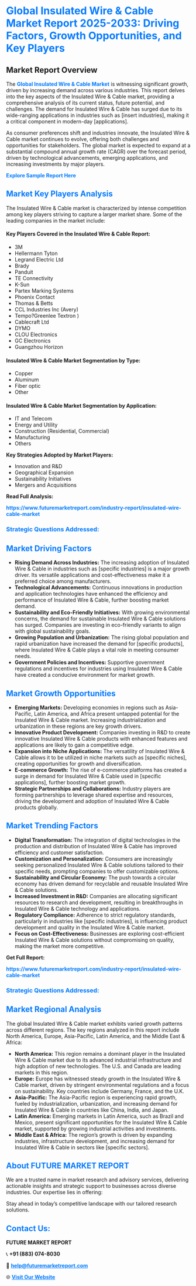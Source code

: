 <h1 style="color: #007BFF;">Global Insulated Wire & Cable Market Report 2025-2033: Driving Factors, Growth Opportunities, and Key Players</h1>

<section id="overview">
<h2>Market Report Overview</h2>
<p>The <a href="https://www.futuremarketreport.com/industry-report/insulated-wire-cable-market" style="color: #007BFF; text-decoration: none;"><strong>Global Insulated Wire & Cable Market</strong></a> is witnessing significant growth, driven by increasing demand across various industries. This report delves into the key aspects of the Insulated Wire & Cable market, providing a comprehensive analysis of its current status, future potential, and challenges. The demand for Insulated Wire & Cable has surged due to its wide-ranging applications in industries such as [insert industries], making it a critical component in modern-day [applications].</p>
<p>As consumer preferences shift and industries innovate, the Insulated Wire & Cable market continues to evolve, offering both challenges and opportunities for stakeholders. The global market is expected to expand at a substantial compound annual growth rate (CAGR) over the forecast period, driven by technological advancements, emerging applications, and increasing investments by major players.</p>
</section>

<section id="overview">
<p><a href="https://www.futuremarketreport.com/request-sample/reportId=91317" style="color: #007BFF; text-decoration: none;"><strong>Explore Sample Report Here</strong></a></p>
</section>

<section id="key-players">
<h2 style="color: #007BFF;">Market Key Players Analysis</h2>
<p>The Insulated Wire & Cable market is characterized by intense competition among key players striving to capture a larger market share. Some of the leading companies in the market include:</p>
<h4>Key Players Covered in the Insulated Wire & Cable Report:</h4>
<ul><li>3M</li><li>Hellermann Tyton</li><li>Legrand Electric Ltd</li><li>Brady</li><li>Panduit</li><li>TE Connectivity</li><li>K-Sun</li><li>Partex Marking Systems</li><li>Phoenix Contact</li><li>Thomas &amp; Betts</li><li>CCL Industries Inc (Avery)</li><li>Tempo?Greenlee Textron )</li><li>Cablecraft Ltd</li><li>DYMO</li><li>CLOU Electronics</li><li>GC Electronics</li><li>Guangzhou Horizon</li></ul>
<h4>Insulated Wire & Cable Market Segmentation by Type:</h4>
<ul><li>Copper</li><li>Aluminum</li><li>Fiber optic</li><li>Other</li></ul>

<h4>Insulated Wire & Cable Market Segmentation by Application:</h4>
<ul><li>IT and Telecom</li><li>Energy and Utility</li><li>Construction (Residential, Commercial)</li><li>Manufacturing</li><li>Others</li></ul>
<p><strong>Key Strategies Adopted by Market Players:</strong></p>
<ul>
<li>Innovation and R&D</li>
<li>Geographical Expansion</li>
<li>Sustainability Initiatives</li>
<li>Mergers and Acquisitions</li>
</ul>
</section>

<section>
<p><strong>Read Full Analysis: </strong></p><a href="https://www.futuremarketreport.com/industry-report/insulated-wire-cable-market" style="color: #007BFF; text-decoration: none;"><strong>https://www.futuremarketreport.com/industry-report/insulated-wire-cable-market</strong></a>
<h3 style="color: #007BFF;">Strategic Questions Addressed:</h3>
</section>

<section id="driving-factors">
<h2 style="color: #007BFF;">Market Driving Factors</h2>
<ul>
<li><strong>Rising Demand Across Industries:</strong> The increasing adoption of Insulated Wire & Cable in industries such as [specific industries] is a major growth driver. Its versatile applications and cost-effectiveness make it a preferred choice among manufacturers.</li>
<li><strong>Technological Advancements:</strong> Continuous innovations in production and application technologies have enhanced the efficiency and performance of Insulated Wire & Cable, further boosting market demand.</li>
<li><strong>Sustainability and Eco-Friendly Initiatives:</strong> With growing environmental concerns, the demand for sustainable Insulated Wire & Cable solutions has surged. Companies are investing in eco-friendly variants to align with global sustainability goals.</li>
<li><strong>Growing Population and Urbanization:</strong> The rising global population and rapid urbanization have increased the demand for [specific products], where Insulated Wire & Cable plays a vital role in meeting consumer needs.</li>
<li><strong>Government Policies and Incentives:</strong> Supportive government regulations and incentives for industries using Insulated Wire & Cable have created a conducive environment for market growth.</li>
</ul>
</section>

<section id="growth-opportunities">
<h2 style="color: #007BFF;">Market Growth Opportunities</h2>
<ul>
<li><strong>Emerging Markets:</strong> Developing economies in regions such as Asia-Pacific, Latin America, and Africa present untapped potential for the Insulated Wire & Cable market. Increasing industrialization and urbanization in these regions are key growth drivers.</li>
<li><strong>Innovative Product Development:</strong> Companies investing in R&D to create innovative Insulated Wire & Cable products with enhanced features and applications are likely to gain a competitive edge.</li>
<li><strong>Expansion into Niche Applications:</strong> The versatility of Insulated Wire & Cable allows it to be utilized in niche markets such as [specific niches], creating opportunities for growth and diversification.</li>
<li><strong>E-commerce Growth:</strong> The rise of e-commerce platforms has created a surge in demand for Insulated Wire & Cable used in [specific applications], further boosting market growth.</li>
<li><strong>Strategic Partnerships and Collaborations:</strong> Industry players are forming partnerships to leverage shared expertise and resources, driving the development and adoption of Insulated Wire & Cable products globally.</li>
</ul>
</section>

<section id="trending-factors">
<h2 style="color: #007BFF;">Market Trending Factors</h2>
<ul>
<li><strong>Digital Transformation:</strong> The integration of digital technologies in the production and distribution of Insulated Wire & Cable has improved efficiency and customer satisfaction.</li>
<li><strong>Customization and Personalization:</strong> Consumers are increasingly seeking personalized Insulated Wire & Cable solutions tailored to their specific needs, prompting companies to offer customizable options.</li>
<li><strong>Sustainability and Circular Economy:</strong> The push towards a circular economy has driven demand for recyclable and reusable Insulated Wire & Cable solutions.</li>
<li><strong>Increased Investment in R&D:</strong> Companies are allocating significant resources to research and development, resulting in breakthroughs in Insulated Wire & Cable technology and applications.</li>
<li><strong>Regulatory Compliance:</strong> Adherence to strict regulatory standards, particularly in industries like [specific industries], is influencing product development and quality in the Insulated Wire & Cable market.</li>
<li><strong>Focus on Cost-Effectiveness:</strong> Businesses are exploring cost-efficient Insulated Wire & Cable solutions without compromising on quality, making the market more competitive.</li>
</ul>
</section>

<section>
<p><strong>Get Full Report: </strong></p><a href="https://www.futuremarketreport.com/industry-report/insulated-wire-cable-market" style="color: #007BFF; text-decoration: none;"><strong>https://www.futuremarketreport.com/industry-report/insulated-wire-cable-market</strong></a>
<h3 style="color: #007BFF;">Strategic Questions Addressed:</h3>
</section>


<section id="regional-analysis">
<h2 style="color: #007BFF;">Market Regional Analysis</h2>
<p>The global Insulated Wire & Cable market exhibits varied growth patterns across different regions. The key regions analyzed in this report include North America, Europe, Asia-Pacific, Latin America, and the Middle East & Africa:</p>
<ul>
<li><strong>North America:</strong> This region remains a dominant player in the Insulated Wire & Cable market due to its advanced industrial infrastructure and high adoption of new technologies. The U.S. and Canada are leading markets in this region.</li>
<li><strong>Europe:</strong> Europe has witnessed steady growth in the Insulated Wire & Cable market, driven by stringent environmental regulations and a focus on sustainability. Key countries include Germany, France, and the U.K.</li>
<li><strong>Asia-Pacific:</strong> The Asia-Pacific region is experiencing rapid growth, fueled by industrialization, urbanization, and increasing demand for Insulated Wire & Cable in countries like China, India, and Japan.</li>
<li><strong>Latin America:</strong> Emerging markets in Latin America, such as Brazil and Mexico, present significant opportunities for the Insulated Wire & Cable market, supported by growing industrial activities and investments.</li>
<li><strong>Middle East & Africa:</strong> The region’s growth is driven by expanding industries, infrastructure development, and increasing demand for Insulated Wire & Cable in sectors like [specific sectors].</li>
</ul>
</section>

<footer>
<h2 style="color: #007BFF;">About FUTURE MARKET REPORT</h2>
<p>We are a trusted name in market research and advisory services, delivering actionable insights and strategic support to businesses across diverse industries. Our expertise lies in offering:</p>

<p>Stay ahead in today’s competitive landscape with our tailored research solutions.</p>

<h2 style="color: #007BFF;">Contact Us:</h2>
<p><strong>FUTURE MARKET REPORT</strong></p>
<p>📞 <strong>+91 (883) 074-8030</strong></p>
<p>📧 <strong><a href="mailto:help@futuremarketreport.com" style="color: #007BFF;">help@futuremarketreport.com</a></strong></p>
<p>🌐 <strong><a href="https://www.futuremarketreport.com/" style="color: #007BFF;">Visit Our Website</a></strong></p>
</footer>